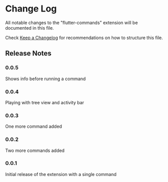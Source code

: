 # Change Log

All notable changes to the "flutter-commands" extension will be documented in this file.

Check [Keep a Changelog](http://keepachangelog.com/) for recommendations on how to structure this file.


## Release Notes

### 0.0.5

Shows info before running a command

### 0.0.4

Playing with tree view and activity bar

### 0.0.3

One more command added

### 0.0.2

Two more commands added

### 0.0.1

Initial release of the extension with a single command